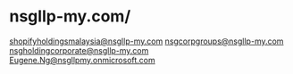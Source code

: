 # nsgllp-my.com/
shopifyholdingsmalaysia@nsgllp-my.com
nsgcorpgroups@nsgllp-my.com
nsgholdingcorporate@nsgllp-my.com
Eugene.Ng@nsgllpmy.onmicrosoft.com


